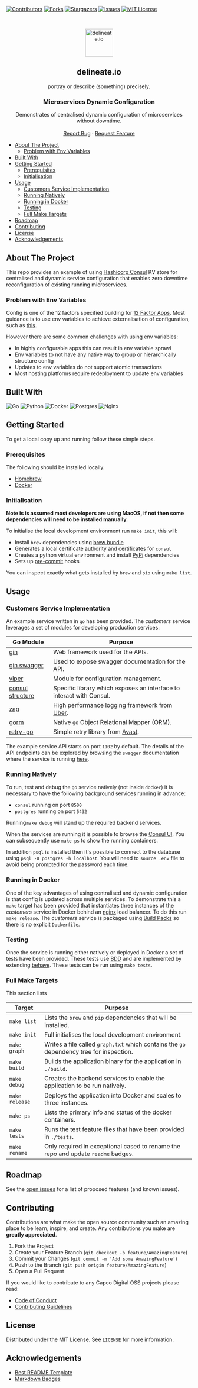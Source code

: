 [![Contributors][contributors-shield]][contributors-url]
[![Forks][forks-shield]][forks-url]
[![Stargazers][stars-shield]][stars-url]
[![Issues][issues-shield]][issues-url]
[![MIT License][license-shield]][license-url]

<!-- PROJECT LOGO -->
<br />
<p align="center">
  <img alt="delineate.io" src="https://github.com/delineateio/.github/blob/master/assets/logo.png?raw=true" height="75" />
  <h2 align="center">delineate.io</h2>
  <p align="center">portray or describe (something) precisely.</p>

  <h3 align="center">Microservices Dynamic Configuration</h3>

  <p align="center">
    Demonstrates of centralised dynamic configuration of microservices without downtime.
    <br />
    <br />
    <a href="https://github.com/delineateio/hashicorp-consul-kv-example/issues">Report Bug</a>
    ·
    <a href="https://github.com/delineateio/hashicorp-consul-kv-example/issues">Request Feature</a>
  </p>
</p>

<!-- START doctoc generated TOC please keep comment here to allow auto update -->
<!-- DON'T EDIT THIS SECTION, INSTEAD RE-RUN doctoc TO UPDATE -->

- [About The Project](#about-the-project)
  - [Problem with Env Variables](#problem-with-env-variables)
- [Built With](#built-with)
- [Getting Started](#getting-started)
  - [Prerequisites](#prerequisites)
  - [Initialisation](#initialisation)
- [Usage](#usage)
  - [Customers Service Implementation](#customers-service-implementation)
  - [Running Natively](#running-natively)
  - [Running in Docker](#running-in-docker)
  - [Testing](#testing)
  - [Full Make Targets](#full-make-targets)
- [Roadmap](#roadmap)
- [Contributing](#contributing)
- [License](#license)
- [Acknowledgements](#acknowledgements)

<!-- END doctoc generated TOC please keep comment here to allow auto update -->

<!-- ABOUT THE PROJECT -->
## About The Project

This repo provides an example of using [Hashicorp Consul](https://www.consul.io/) KV store for centralised and dynamic service configuration that enables zero downtime reconfiguration of existing running microservices.

### Problem with Env Variables

Config is one of the 12 factors specified building for [12 Factor Apps](https://12factor.net/). Most guidance is to use env variables to achieve externalisation of configuration, such as [this](https://12factor.net/config).

However there are some common challenges with using env variables:

* In highly configurable apps this can result in env variable sprawl
* Env variables to not have any native way to group or hierarchically structure config
* Updates to env variables do not support atomic transactions
* Most hosting platforms require redeployment to update env variables

## Built With

![Go](https://img.shields.io/badge/go-%2300ADD8.svg?style=for-the-badge&logo=go&logoColor=white)
![Python](https://img.shields.io/badge/python-3670A0?style=for-the-badge&logo=python&logoColor=ffdd54)
![Docker](https://img.shields.io/badge/docker-%230db7ed.svg?style=for-the-badge&logo=docker&logoColor=white)
![Postgres](https://img.shields.io/badge/postgres-%23316192.svg?style=for-the-badge&logo=postgresql&logoColor=white)
![Nginx](https://img.shields.io/badge/nginx-%23009639.svg?style=for-the-badge&logo=nginx&logoColor=white)

<!-- GETTING STARTED -->
## Getting Started

To get a local copy up and running follow these simple steps.

### Prerequisites

The following should be installed locally.

* [Homebrew](https://brew.sh/)
* [Docker](https://www.docker.com/)

### Initialisation

**Note is is assumed most developers are using MacOS, if not then some dependencies will need to be installed manually.**

To initialise the local development environment run `make init`, this will:

* Install `brew` dependencies using [brew bundle](https://github.com/Homebrew/homebrew-bundle)
* Generates a local certificate authority and certificates for `consul`
* Creates a python virtual environment and install [PyPi](https://pypi.org/) dependencies
* Sets up [pre-commit](https://pre-commit.com/) hooks

You can inspect exactly what gets installed by `brew` and `pip` using `make list`.

<!-- USAGE EXAMPLES -->
## Usage

### Customers Service Implementation

An example service written in `go` has been provided.  The *customers* service leverages a set of modules for developing production services:

| Go Module | Purpose |
| --- | ----------- |
| [gin](https://github.com/gin-gonic/gin) | Web framework used for the APIs. |
| [gin swagger](github.com/swaggo/gin-swagger) | Used to expose swagger documentation for the API. |
| [viper](https://github.com/spf13/viper) | Module for configuration management.  |
| [consul structure](https://github.com/mitchellh/consulstructure)| Specific library which exposes an interface to interact with Consul. |
| [zap](https://github.com/uber-go/zap) | High performance logging framework from [Uber](https://www.uber.com/gb/en/about/). |
| [gorm](https://github.com/go-gorm/gorm) | Native `go` Object Relational Mapper (ORM). |
| [retry-go](https://github.com/avast/retry-go) | Simple retry library from [Avast](https://www.avast.com/en-gb). |

The example service API starts on port `1102` by default.  The details of the API endpoints can be explored by browsing the `swagger` documentation where the service is running [here](http://localhost:1102/swagger/index.html).

### Running Natively

To run, test and debug the `go` service natively (not inside `docker`) it is necessary to have the following background services running in advance:

* `consul` running on port `8500`
* `postgres` running on port `5432`

Running`make debug` will stand up the required backend services.

When the services are running it is possible to browse the [Consul UI](http://localhost:8500/ui/).  You can subsequently use `make ps` to show the running containers.

In addition `psql` is installed then it's possible to connect to the database using `psql -U postgres -h localhost`.  You will need to `source .env` file to avoid being prompted for the password each time.

### Running in Docker

One of the key advantages of using centralised and dynamic configuration is that config is updated across multiple services.  To demonstrate this a `make` target has been provided that instantiates three instances of the *customers* service in Docker behind an [nginx](https://www.nginx.com/) load balancer.  To do this run `make release`.  The *customers* service is packaged using [Build Packs](https://buildpacks.io/) so there is no explicit `Dockerfile`.

### Testing

Once the service is running either natively or deployed in Docker a set of tests have been provided.  These tests use [BDD](https://cucumber.io/docs/bdd/) and are implemented by extending [behave](https://pypi.org/project/behave/).  These tests can be run using `make tests`.

### Full Make Targets

This section lists

| Target| Purpose |
| --- | ----------- |
| `make list` | Lists the `brew` and `pip` dependencies that will be installed. |
| `make init` | Full initialises the local development environment.|
| `make graph` | Writes a file called `graph.txt` which contains the `go` dependency tree for inspection. |
| `make build` | Builds the application binary for the application in `./build`. |
| `make debug` | Creates the backend services to enable the application to be run natively. |
| `make release` | Deploys the application into Docker and scales to three instances. |
| `make ps` | Lists the primary info and status of the docker containers. |
| `make tests` | Runs the test feature files that have been provided in `./tests`. |
| `make rename` | Only required in exceptional cased to rename the repo and update `readme` badges. |

<!-- ROADMAP -->
## Roadmap

See the [open issues](https://github.com/delineateio/hashicorp-consul-kv-example/issues) for a list of proposed features (and known issues).

<!-- CONTRIBUTING -->
## Contributing

Contributions are what make the open source community such an amazing place to be learn, inspire, and create. Any contributions you make are **greatly appreciated**.

1. Fork the Project
2. Create your Feature Branch (`git checkout -b feature/AmazingFeature`)
3. Commit your Changes (`git commit -m 'Add some AmazingFeature'`)
4. Push to the Branch (`git push origin feature/AmazingFeature`)
5. Open a Pull Request

If you would like to contribute to any Capco Digital OSS projects please read:

* [Code of Conduct](https://github.com/delineateio/.github/blob/master/CODE_OF_CONDUCT.md)
* [Contributing Guidelines](https://github.com/delineateio/.github/blob/master/CONTRIBUTING.md)

<!-- LICENSE -->
## License

Distributed under the MIT License. See `LICENSE` for more information.

<!-- ACKNOWLEDGEMENTS -->
## Acknowledgements

* [Best README Template](https://github.com/othneildrew/Best-README-Template/blob/master/README.md)
* [Markdown Badges](https://github.com/Ileriayo/markdown-badges)

<!-- MARKDOWN LINKS & IMAGES -->
<!-- https://www.markdownguide.org/basic-syntax/#reference-style-links -->
[contributors-shield]: https://img.shields.io/github/contributors/delineateio/hashicorp-consul-kv-example.svg?style=for-the-badge
[contributors-url]: https://github.com/delineateio/hashicorp-consul-kv-example/graphs/contributors
[forks-shield]: https://img.shields.io/github/forks/delineateio/hashicorp-consul-kv-example.svg?style=for-the-badge
[forks-url]: https://github.com/delineateio/hashicorp-consul-kv-example/network/members
[stars-shield]: https://img.shields.io/github/stars/delineateio/hashicorp-consul-kv-example.svg?style=for-the-badge
[stars-url]: https://github.com/delineateio/hashicorp-consul-kv-example/stargazers
[issues-shield]: https://img.shields.io/github/issues/delineateio/hashicorp-consul-kv-example.svg?style=for-the-badge
[issues-url]: https://github.com/delineateio/hashicorp-consul-kv-example/issues
[license-shield]: https://img.shields.io/github/license/delineateio/hashicorp-consul-kv-example.svg?style=for-the-badge
[license-url]: https://github.com/delineateio/hashicorp-consul-kv-example/blob/master/LICENSE
